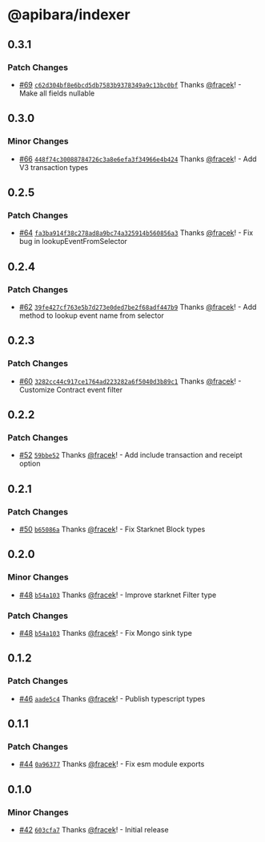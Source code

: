 # @apibara/indexer

## 0.3.1

### Patch Changes

- [#69](https://github.com/apibara/typescript-sdk/pull/69) [`c62d304bf8e6bcd5db7583b9378349a9c13bc0bf`](https://github.com/apibara/typescript-sdk/commit/c62d304bf8e6bcd5db7583b9378349a9c13bc0bf) Thanks [@fracek](https://github.com/fracek)! - Make all fields nullable

## 0.3.0

### Minor Changes

- [#66](https://github.com/apibara/typescript-sdk/pull/66) [`448f74c30088784726c3a8e6efa3f34966e4b424`](https://github.com/apibara/typescript-sdk/commit/448f74c30088784726c3a8e6efa3f34966e4b424) Thanks [@fracek](https://github.com/fracek)! - Add V3 transaction types

## 0.2.5

### Patch Changes

- [#64](https://github.com/apibara/typescript-sdk/pull/64) [`fa3ba914f38c278ad8a9bc74a325914b560856a3`](https://github.com/apibara/typescript-sdk/commit/fa3ba914f38c278ad8a9bc74a325914b560856a3) Thanks [@fracek](https://github.com/fracek)! - Fix bug in lookupEventFromSelector

## 0.2.4

### Patch Changes

- [#62](https://github.com/apibara/typescript-sdk/pull/62) [`39fe427cf763e5b7d273e0ded7be2f68adf447b9`](https://github.com/apibara/typescript-sdk/commit/39fe427cf763e5b7d273e0ded7be2f68adf447b9) Thanks [@fracek](https://github.com/fracek)! - Add method to lookup event name from selector

## 0.2.3

### Patch Changes

- [#60](https://github.com/apibara/typescript-sdk/pull/60) [`3282cc44c917ce1764ad223282a6f5040d3b89c1`](https://github.com/apibara/typescript-sdk/commit/3282cc44c917ce1764ad223282a6f5040d3b89c1) Thanks [@fracek](https://github.com/fracek)! - Customize Contract event filter

## 0.2.2

### Patch Changes

- [#52](https://github.com/apibara/typescript-sdk/pull/52) [`59bbe52`](https://github.com/apibara/typescript-sdk/commit/59bbe526c1fd2c7d7315a50df02c061f1d87f770) Thanks [@fracek](https://github.com/fracek)! - Add include transaction and receipt option

## 0.2.1

### Patch Changes

- [#50](https://github.com/apibara/typescript-sdk/pull/50) [`b65086a`](https://github.com/apibara/typescript-sdk/commit/b65086a3663d40a9c27bae1e5fb7fc0cad79581f) Thanks [@fracek](https://github.com/fracek)! - Fix Starknet Block types

## 0.2.0

### Minor Changes

- [#48](https://github.com/apibara/typescript-sdk/pull/48) [`b54a103`](https://github.com/apibara/typescript-sdk/commit/b54a103321752dccc7aba5988a2dc598b8d7dfc8) Thanks [@fracek](https://github.com/fracek)! - Improve starknet Filter type

### Patch Changes

- [#48](https://github.com/apibara/typescript-sdk/pull/48) [`b54a103`](https://github.com/apibara/typescript-sdk/commit/b54a103321752dccc7aba5988a2dc598b8d7dfc8) Thanks [@fracek](https://github.com/fracek)! - Fix Mongo sink type

## 0.1.2

### Patch Changes

- [#46](https://github.com/apibara/typescript-sdk/pull/46) [`aade5c4`](https://github.com/apibara/typescript-sdk/commit/aade5c46da8daec2e3aa7749a5a7d083cca25867) Thanks [@fracek](https://github.com/fracek)! - Publish typescript types

## 0.1.1

### Patch Changes

- [#44](https://github.com/apibara/typescript-sdk/pull/44) [`0a96377`](https://github.com/apibara/typescript-sdk/commit/0a963770459c71d21a84d56dbb9e74f4beaa7349) Thanks [@fracek](https://github.com/fracek)! - Fix esm module exports

## 0.1.0

### Minor Changes

- [#42](https://github.com/apibara/typescript-sdk/pull/42) [`603cfa7`](https://github.com/apibara/typescript-sdk/commit/603cfa72bac2c3bc0de54a3fc046555f7165ae56) Thanks [@fracek](https://github.com/fracek)! - Initial release
